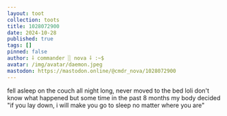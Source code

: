 ```yaml
---
layout: toot
collection: toots
title: 1028072900
date: 2024-10-28
published: true
tags: []
pinned: false
author: ⸸ commander ░ nova ⸸ :~$
avatar: /img/avatar/daemon.jpeg
mastodon: https://mastodon.online/@cmdr_nova/1028072900
---
```


fell asleep on the couch all night long, never moved to the bed loli don't know what happened but some time in the past 8 months my body decided "if you lay down, i will make you go to sleep no matter where you are"
